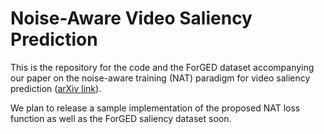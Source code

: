 # Noise-Aware Video Saliency Prediction

This is the repository for the code and the ForGED dataset accompanying our paper on the noise-aware training (NAT) paradigm for video saliency prediction ([arXiv link](https://arxiv.org/pdf/2104.08038.pdf)).

We plan to release a sample implementation of the proposed NAT loss function as well as the ForGED saliency dataset soon.
